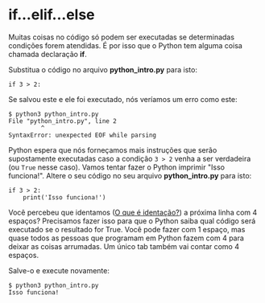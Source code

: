 # if...elif...else

Muitas coisas no código só podem ser executadas se determinadas condições forem atendidas. É por isso que o Python tem alguma coisa chamada declaração **if**.

Substitua o código no arquivo **python\_intro.py** para isto:

```text
if 3 > 2:
```

Se salvou este e ele foi executado, nós veríamos um erro como este:

```text
$ python3 python_intro.py
File "python_intro.py", line 2
         ^
SyntaxError: unexpected EOF while parsing
```

Python espera que nós forneçamos mais instruções que serão supostamente executadas caso a condição `3 > 2` venha a ser verdadeira \(ou `True` nesse caso\). Vamos tentar fazer o Python imprimir "Isso funciona!". Altere o seu código no seu arquivo **python\_intro.py** para isto:

```text
if 3 > 2:
    print('Isso funciona!')
```

Você percebeu que identamos \([O que é identação?](https://pt.wikipedia.org/wiki/Indentação)\) a próxima linha com 4 espaços? Precisamos fazer isso para que o Python saiba qual código será executado se o resultado for True. Você pode fazer com 1 espaço, mas quase todos as pessoas que programam em Python fazem com 4 para deixar as coisas arrumadas. Um único tab também vai contar como 4 espaços.

Salve-o e execute novamente:

```text
$ python3 python_intro.py
Isso funciona!
```

